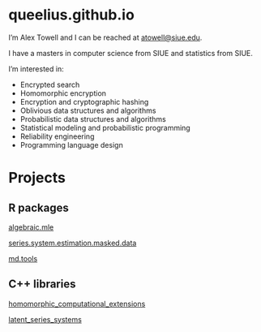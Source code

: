 # queelius.github.io

I’m Alex Towell and I can be reached at atowell@siue.edu.

I have a masters in computer science from SIUE and statistics from SIUE.

I’m interested in:
- Encrypted search
- Homomorphic encryption
- Encryption and cryptographic hashing
- Oblivious data structures and algorithms
- Probabilistic data structures and algorithms
- Statistical modeling and probabilistic programming
- Reliability engineering
- Programming language design

# Projects
  
## R packages

[algebraic.mle](https://queelius.github.io/algebraic.mle)

[series.system.estimation.masked.data](https://queelius.github.io/series_system_estimation_masked_data)

[md.tools](https://queelius.github.io/md.tools)

## C++ libraries

[homomorphic_computational_extensions](http://queelius.github.io/homomorphic_computational_extensions)

[latent_series_systems](https://queelius.github.io/latent_series_systems)
